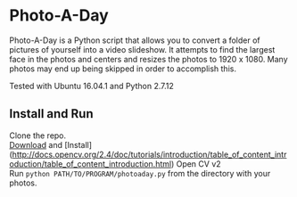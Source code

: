 # Photo-A-Day
Photo-A-Day is a Python script that allows you to convert a folder of pictures of yourself into a video slideshow. It attempts to find the largest face in the photos and centers and resizes the photos to 1920 x 1080. Many photos may end up being skipped in order to accomplish this.

Tested with Ubuntu 16.04.1 and Python 2.7.12

## Install and Run
Clone the repo.  
[Download](http://opencv.org/downloads.html) and [Install]  (http://docs.opencv.org/2.4/doc/tutorials/introduction/table_of_content_introduction/table_of_content_introduction.html) Open CV v2  
Run `python PATH/TO/PROGRAM/photoaday.py` from the directory with your photos.
